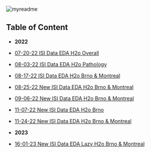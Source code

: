 ![myreadme](https://user-images.githubusercontent.com/70707092/95544092-d0b72880-09bf-11eb-90f7-bdca493307f7.png)

## Table of Content

  - **2022**

  - [07-20-22 ISI Data EDA H2o Overall](https://github.com/mareksturek/isibrno-related/blob/main/notebooks/07-20-22_isi_data_eda_h2o_overall.ipynb)  
  - [08-03-22 ISI Data EDA H2o Pathology](https://github.com/mareksturek/isibrno-related/blob/main/notebooks/08-03-22%20isi_data_eda_h2o_pathology_overall.ipynb) 
  - [08-17-22 ISI Data EDA H2o Brno & Montreal](https://github.com/mareksturek/isibrno-related/blob/main/notebooks/08-17-22%20isi_data_h2o_brno_montreal.ipynb)
  - [08-25-22 New ISI Data EDA H2o Brno & Montreal](https://github.com/mareksturek/isibrno-related/blob/main/notebooks/08-25-22%20new_isi_data_h2o_brno_montreal.ipynb)
  - [09-06-22 New ISI Data EDA H2o Brno & Montreal](https://github.com/mareksturek/isibrno-related/blob/main/notebooks/09-06-22%20new_isi_data_h2o_brno_montreal.ipynb)
  - [11-07-22 New ISI Data EDA H2o Brno](https://github.com/mareksturek/isibrno-related/blob/main/notebooks/11-07-22%20new_isi_data_h2o_brno.ipynb)
  - [11-24-22 New ISI Data EDA H2o Brno & Montreal](https://github.com/mareksturek/isibrno-related/blob/main/notebooks/11-24-22%20new_isi_data_h2o_brno_montreal.ipynb)
  
  - **2023**
  
  - [16-01-23 New ISI Data EDA Lazy H2o Brno & Montreal](https://github.com/mareksturek/isibrno-related/blob/main/notebooks/16-01-23%20new_isi_data_lazy_h2o_brno_montreal.ipynb)
  